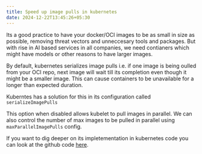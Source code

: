 ```yaml
---
title: Speed up image pulls in kubernetes
date: 2024-12-22T13:45:26+05:30
---
```


Its a good practice to have your docker/OCI images to be as small in size as possible, removing threat vectors and unneccesary tools and packages. 
But with rise in AI based services in all companies, we need contianers which might have models or other reasons to have larger images.

By default, kubernetes serializes image pulls i.e. if one image is being oulled from your OCI repo, next image will wait till its completion even though it might be a smaller image.
This can cause containers to be unavailable for a longer than expected duration.

Kuberntes has a solution for this in its configuration called `serializeImagePulls`

This option when disabled allows kubelet to pull images in parallel. 
We can also control the number of max images to be pulled in parallel using `maxParallelImagePulls` config.

If you want to dig deeper on its impletementation in kubernetes code you can look at the github code [here](https://github.com/kubernetes/kubernetes/blob/80379db5d5f4f9257a07627d5d4caec088db0c59/pkg/kubelet/images/image_manager.go#L65).




